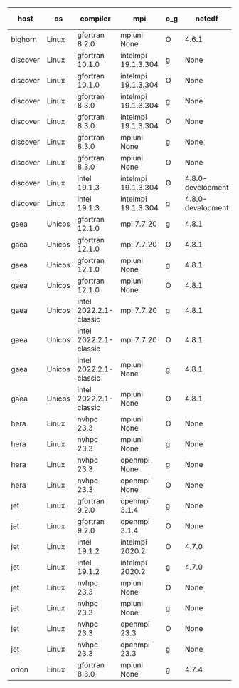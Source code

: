 

| host     | os       | compiler                              | mpi                      | o_g        | netcdf        | build       | u_pass          | u_fail          | s_pass            | s_fail            | e_pass             | e_fail             | nuopc_pass       | nuopc_fail       | artifacts link          |
|----------|----------|---------------------------------------|--------------------------|------------|---------------|-------------|-----------------|-----------------|-------------------|-------------------|--------------------|--------------------|------------------|------------------|-------------------------|
| bighorn | Linux | gfortran 8.2.0 | mpiuni None  | O | 4.6.1  | PASS | 12415 | 0 | 8 | 0 | 44 | 0 | None | None | <a href="https://github.com/esmf-org/esmf-test-artifacts/tree/458879a960e1170b54c95752a7d4daa00018af6c/develop/gfortran/8.2.0/O/mpiuni/None" target="_blank">458879a</a> | 
| discover | Linux | gfortran 10.1.0 | intelmpi 19.1.3.304  | g | None  | PASS | None | None | None | None | None | None | None | None | <a href="https://github.com/esmf-org/esmf-test-artifacts/tree/c7ff4a467d3a0299135f007ec62849a9d9466ac8/develop/gfortran/10.1.0/g/intelmpi/19.1.3.304" target="_blank">c7ff4a4</a> | 
| discover | Linux | gfortran 10.1.0 | intelmpi 19.1.3.304  | O | None  | PASS | None | None | None | None | None | None | None | None | <a href="https://github.com/esmf-org/esmf-test-artifacts/tree/ebbaccb11060c00e700ee697195d654d91ec2ef6/develop/gfortran/10.1.0/O/intelmpi/19.1.3.304" target="_blank">ebbaccb</a> | 
| discover | Linux | gfortran 8.3.0 | intelmpi 19.1.3.304  | g | None  | PASS | 13994 | 15 | 49 | 0 | 81 | 0 | 52 | 1 | <a href="https://github.com/esmf-org/esmf-test-artifacts/tree/176c7073f2ed2063efcef23e0898ed93bec68ee3/develop/gfortran/8.3.0/g/intelmpi/19.1.3.304" target="_blank">176c707</a> | 
| discover | Linux | gfortran 8.3.0 | intelmpi 19.1.3.304  | O | None  | PASS | 13994 | 15 | 49 | 0 | 81 | 0 | 52 | 1 | <a href="https://github.com/esmf-org/esmf-test-artifacts/tree/805f099c2b96702a7af909082f8e39eb4ee9f345/develop/gfortran/8.3.0/O/intelmpi/19.1.3.304" target="_blank">805f099</a> | 
| discover | Linux | gfortran 8.3.0 | mpiuni None  | g | None  | PASS | None | None | None | None | None | None | None | None | <a href="https://github.com/esmf-org/esmf-test-artifacts/tree/1058ec3d6b4119d1d833ea5a0235f70db59b6c62/develop/gfortran/8.3.0/g/mpiuni/None" target="_blank">1058ec3</a> | 
| discover | Linux | gfortran 8.3.0 | mpiuni None  | O | None  | PASS | 12415 | 0 | 8 | 0 | 44 | 0 | None | None | <a href="https://github.com/esmf-org/esmf-test-artifacts/tree/e7362207bab20b9b4c84a1adc71aaa9042621543/develop/gfortran/8.3.0/O/mpiuni/None" target="_blank">e736220</a> | 
| discover | Linux | intel 19.1.3 | intelmpi 19.1.3.304  | O | 4.8.0-development  | PASS | 14009 | 0 | 49 | 0 | 81 | 0 | 53 | 0 | <a href="https://github.com/esmf-org/esmf-test-artifacts/tree/695f14f926e40bba1504471a6918ae9f60f647d2/develop/intel/19.1.3/O/intelmpi/19.1.3.304" target="_blank">695f14f</a> | 
| discover | Linux | intel 19.1.3 | intelmpi 19.1.3.304  | g | 4.8.0-development  | PASS | 14009 | 0 | 49 | 0 | 81 | 0 | 53 | 0 | <a href="https://github.com/esmf-org/esmf-test-artifacts/tree/2d941eb69db62fda31dd48ccb06b092e47d7fe1b/develop/intel/19.1.3/g/intelmpi/19.1.3.304" target="_blank">2d941eb</a> | 
| gaea | Unicos | gfortran 12.1.0 | mpi 7.7.20  | g | 4.8.1  | PASS | None | None | None | None | None | None | None | None | <a href="https://github.com/esmf-org/esmf-test-artifacts/tree/0475cce66a0ba35ea6669e327afdc0ad651c0eff/develop/gfortran/12.1.0/g/mpi/7.7.20" target="_blank">0475cce</a> | 
| gaea | Unicos | gfortran 12.1.0 | mpi 7.7.20  | O | 4.8.1  | PASS | None | None | None | None | None | None | None | None | <a href="https://github.com/esmf-org/esmf-test-artifacts/tree/a41a4052576e1d544e1bc9bd7bffa13b4b177ac8/develop/gfortran/12.1.0/O/mpi/7.7.20" target="_blank">a41a405</a> | 
| gaea | Unicos | gfortran 12.1.0 | mpiuni None  | g | 4.8.1  | PASS | None | None | None | None | None | None | None | None | <a href="https://github.com/esmf-org/esmf-test-artifacts/tree/07c58f02b86333353e5e3e4d18299d5cf5c71941/develop/gfortran/12.1.0/g/mpiuni/None" target="_blank">07c58f0</a> | 
| gaea | Unicos | gfortran 12.1.0 | mpiuni None  | O | 4.8.1  | PASS | 12415 | 0 | 8 | 0 | 44 | 0 | None | None | <a href="https://github.com/esmf-org/esmf-test-artifacts/tree/911fdf7ad5403951e5b40db97e02c36d0f3ac45e/develop/gfortran/12.1.0/O/mpiuni/None" target="_blank">911fdf7</a> | 
| gaea | Unicos | intel 2022.2.1-classic | mpi 7.7.20  | g | 4.8.1  | PASS | None | None | None | None | None | None | None | None | <a href="https://github.com/esmf-org/esmf-test-artifacts/tree/39ff6cc9434e9688f382cc6d7041fa978663cd71/develop/intel/2022.2.1-classic/g/mpi/7.7.20" target="_blank">39ff6cc</a> | 
| gaea | Unicos | intel 2022.2.1-classic | mpi 7.7.20  | O | 4.8.1  | PASS | None | None | None | None | None | None | None | None | <a href="https://github.com/esmf-org/esmf-test-artifacts/tree/ec320800ea7e2fd5b4ab68435096520c5f356523/develop/intel/2022.2.1-classic/O/mpi/7.7.20" target="_blank">ec32080</a> | 
| gaea | Unicos | intel 2022.2.1-classic | mpiuni None  | g | 4.8.1  | PASS | 12415 | 0 | 8 | 0 | 44 | 0 | None | None | <a href="https://github.com/esmf-org/esmf-test-artifacts/tree/3f5252e2e697a783e69357076ab32956319bafbb/develop/intel/2022.2.1-classic/g/mpiuni/None" target="_blank">3f5252e</a> | 
| gaea | Unicos | intel 2022.2.1-classic | mpiuni None  | O | 4.8.1  | PASS | 12415 | 0 | 8 | 0 | 44 | 0 | None | None | <a href="https://github.com/esmf-org/esmf-test-artifacts/tree/512f31066cfb5a664890ad830a9462b9ae88644f/develop/intel/2022.2.1-classic/O/mpiuni/None" target="_blank">512f310</a> | 
| hera | Linux | nvhpc 23.3 | mpiuni None  | O | None  | PASS | 12413 | 2 | 8 | 0 | 44 | 0 | None | None | <a href="https://github.com/esmf-org/esmf-test-artifacts/tree/cb6204056152e458b6c1bf7c2c9fcac80334f30a/develop/nvhpc/23.3/O/mpiuni/None" target="_blank">cb62040</a> | 
| hera | Linux | nvhpc 23.3 | mpiuni None  | g | None  | PASS | 12415 | 0 | 6 | 2 | 44 | 0 | None | None | <a href="https://github.com/esmf-org/esmf-test-artifacts/tree/aaf0b4d8008e89f14fc93b7577e1aa0e2243aef0/develop/nvhpc/23.3/g/mpiuni/None" target="_blank">aaf0b4d</a> | 
| hera | Linux | nvhpc 23.3 | openmpi None  | g | None  | PASS | None | None | None | None | None | None | None | None | <a href="https://github.com/esmf-org/esmf-test-artifacts/tree/9ead1ba412303d3eec420b71e61f837142cd66b5/develop/nvhpc/23.3/g/openmpi/None" target="_blank">9ead1ba</a> | 
| hera | Linux | nvhpc 23.3 | openmpi None  | O | None  | PASS | None | None | None | None | None | None | None | None | <a href="https://github.com/esmf-org/esmf-test-artifacts/tree/c979aee97777cca563a37bc9a17924a1be47bb4a/develop/nvhpc/23.3/O/openmpi/None" target="_blank">c979aee</a> | 
| jet | Linux | gfortran 9.2.0 | openmpi 3.1.4  | g | None  | PASS | 14009 | 0 | 49 | 0 | 81 | 0 | 52 | 1 | <a href="https://github.com/esmf-org/esmf-test-artifacts/tree/d1b516696e0bdab0b8bf9cc04d9dedb836072bcb/develop/gfortran/9.2.0/g/openmpi/3.1.4" target="_blank">d1b5166</a> | 
| jet | Linux | gfortran 9.2.0 | openmpi 3.1.4  | O | None  | PASS | 14009 | 0 | 49 | 0 | 81 | 0 | 52 | 1 | <a href="https://github.com/esmf-org/esmf-test-artifacts/tree/e722c7e5099d06e16ea7f82fd94deca87cecb638/develop/gfortran/9.2.0/O/openmpi/3.1.4" target="_blank">e722c7e</a> | 
| jet | Linux | intel 19.1.2 | intelmpi 2020.2  | O | 4.7.0  | PASS | None | None | None | None | None | None | None | None | <a href="https://github.com/esmf-org/esmf-test-artifacts/tree/b3023f256010944ab146b493c67a7266be21ce44/develop/intel/19.1.2/O/intelmpi/2020.2" target="_blank">b3023f2</a> | 
| jet | Linux | intel 19.1.2 | intelmpi 2020.2  | g | 4.7.0  | PASS | None | None | None | None | None | None | None | None | <a href="https://github.com/esmf-org/esmf-test-artifacts/tree/a4fc7e61931137ea3fccf7c9d9dbe4cb59dcb448/develop/intel/19.1.2/g/intelmpi/2020.2" target="_blank">a4fc7e6</a> | 
| jet | Linux | nvhpc 23.3 | mpiuni None  | O | None  | PASS | 12413 | 2 | 8 | 0 | 44 | 0 | None | None | <a href="https://github.com/esmf-org/esmf-test-artifacts/tree/d0909216485be44dfb20216fe21d30ae4480cf8c/develop/nvhpc/23.3/O/mpiuni/None" target="_blank">d090921</a> | 
| jet | Linux | nvhpc 23.3 | mpiuni None  | g | None  | PASS | 12415 | 0 | 6 | 2 | 44 | 0 | None | None | <a href="https://github.com/esmf-org/esmf-test-artifacts/tree/b319eb7750071fd1ab73652c6f9717912d2dc26a/develop/nvhpc/23.3/g/mpiuni/None" target="_blank">b319eb7</a> | 
| jet | Linux | nvhpc 23.3 | openmpi 23.3  | O | None  | PASS | 0 | 9131 | 0 | 49 | 0 | 81 | 0 | 53 | <a href="https://github.com/esmf-org/esmf-test-artifacts/tree/60a878cd63fbface0d54c551217ce738645cd51d/develop/nvhpc/23.3/O/openmpi/23.3" target="_blank">60a878c</a> | 
| jet | Linux | nvhpc 23.3 | openmpi 23.3  | g | None  | PASS | 0 | 9131 | 0 | 49 | 0 | 81 | 0 | 53 | <a href="https://github.com/esmf-org/esmf-test-artifacts/tree/b5fce215c4fc3291516beb64511cbad76e5bde06/develop/nvhpc/23.3/g/openmpi/23.3" target="_blank">b5fce21</a> | 
| orion | Linux | gfortran 8.3.0 | mpiuni None  | g | 4.7.4  | PASS | None | None | None | None | None | None | None | None | <a href="https://github.com/esmf-org/esmf-test-artifacts/tree/85f5ac4229b4e5e67abaf4ca331c7813638e742f/develop/gfortran/8.3.0/g/mpiuni/None" target="_blank">85f5ac4</a> | 
